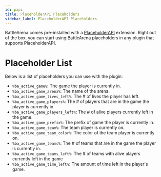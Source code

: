 ```yaml
---
id: papi
title: PlaceholderAPI Placeholders
sidebar_label: PlaceholderAPI Placeholders
---
```

BattleArena comes pre-installed with a [PlaceholderAPI](https://www.spigotmc.org/resources/placeholderapi.6245/) extension. Right out of the box, you can start using BattleArena placeholders in any plugin that supports PlaceholderAPI. 

# Placeholder List
Below is a list of placeholders you can use with the plugin:
- `%ba_active_game%`: The game the player is currently in.
- `%ba_active_game_arena%`: The name of the arena.
- `%ba_active_game_lives_left%`: The # of lives the player has left.
- `%ba_active_game_players%`: The # of players that are in the game the player is currently in. 
- `%ba_active_game_players_left%`: The # of alive players currently left in the game.
- `%ba_active_game_prefix%`: The prefix of game the player is currently in. 
- `%ba_active_game_team%`: The team player is currently on.
- `%ba_active_game_team_color%`: The color of the team player is currently on.
- `%ba_active_game_teams%`: The # of teams that are in the game the player is currently in.
- `%ba_active_game_teams_left%`: The # of teams with alive players currently left in the game
- `%ba_active_game_time_left%`: The amount of time left in the player's game.
